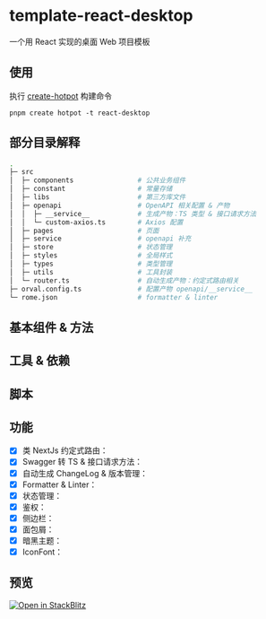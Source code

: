 # template-react-desktop

一个用 React 实现的桌面 Web 项目模板

## 使用

执行 [create-hotpot](https://github.com/binghuis/create-hotpot) 构建命令

```
pnpm create hotpot -t react-desktop
```

## 部分目录解释

```bash
.
├─ src
│  ├─ components                # 公共业务组件
│  ├─ constant                  # 常量存储
│  ├─ libs                      # 第三方库文件
│  ├─ openapi                   # OpenAPI 相关配置 & 产物
│  │  ├─ __service__            # 生成产物：TS 类型 & 接口请求方法
│  │  └─ custom-axios.ts        # Axios 配置
│  ├─ pages                     # 页面
│  ├─ service                   # openapi 补充
│  ├─ store                     # 状态管理
│  ├─ styles                    # 全局样式
│  ├─ types                     # 类型管理
│  ├─ utils                     # 工具封装
│  └─ router.ts                 # 自动生成产物：约定式路由相关
├─ orval.config.ts              # 配置产物 openapi/__service__
└─ rome.json                    # formatter & linter
```

## 基本组件 & 方法

## 工具 & 依赖

## 脚本

## 功能

- [x] 类 NextJs 约定式路由：
- [x] Swagger 转 TS & 接口请求方法：
- [x] 自动生成 ChangeLog & 版本管理：
- [x] Formatter & Linter：
- [x] 状态管理：
- [x] 鉴权：
- [x] 侧边栏：
- [x] 面包屑：
- [x] 暗黑主题：
- [x] IconFont：

## 预览

[![Open in StackBlitz](https://developer.stackblitz.com/img/open_in_stackblitz.svg)](https://stackblitz.com/github.com/binghuis/template-react-desktop)
